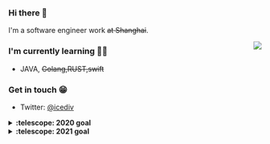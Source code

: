 ### Hi there 👋

I'm a software engineer work ~~at Shanghai~~.

<img align="right" src="https://github-readme-stats.vercel.app/api?username=zhangmx&show_icons=true&icon_color=0366d6&text_color=24292e&bg_color=ffffff&hide_title=true" />

### I'm currently learning 🐱‍👓

- JAVA, ~~Golang,RUST,swift~~

### Get in touch 😁

- Twitter: [@icediv](https://twitter.com/icediv)

<details>
  <summary><b>:telescope: 2020 goal</b></summary>
  I want to make a little change of my life.Stay alive<ins>【sucessed】<ins>.<br>
</details>
<details>
  <summary><b>:telescope: 2021 goal</b></summary>
  I want to make a little more change of my life.<br>
</details>
<!--
**zhangmx/zhangmx** is a ✨ _special_ ✨ repository because its `README.md` (this file) appears on your GitHub profile.

Here are some ideas to get you started:

- 🔭 I’m currently working on ...
- 🌱 I’m currently learning ...
- 👯 I’m looking to collaborate on ...
- 🤔 I’m looking for help with ...
- 💬 Ask me about ...
- 📫 How to reach me: ...
- 😄 Pronouns: ...
- ⚡ Fun fact: ...
-->
